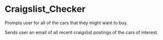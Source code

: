 # Craigslist_Checker

Prompts user for all of the cars that they might want to buy.

Sends user an email of all recent craigslist postings of the cars of interest.
